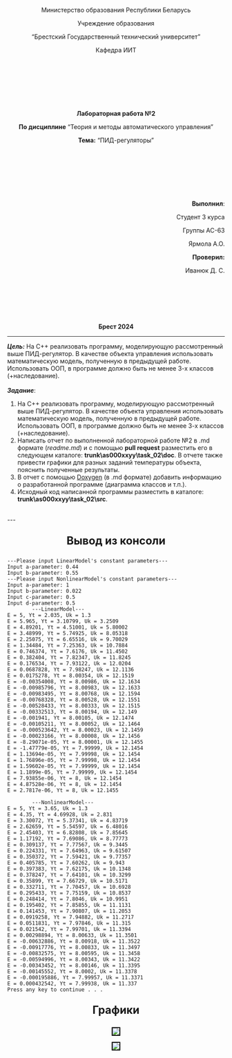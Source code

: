 <p align="center">Министерство образования Республики Беларусь</p>
<p align="center">Учреждение образования</p>
<p align="center">“Брестский Государственный технический университет”</p>
<p align="center">Кафедра ИИТ</p>
<br><br><br><br><br><br>
<p align="center"><strong>Лабораторная работа №2</strong></p>
<p align="center"><strong>По дисциплине</strong> “Теория и методы автоматического управления”</p>
<p align="center"><strong>Тема:</strong> “ПИД-регуляторы”</p>
<br><br><br><br><br><br>
<p align="right"><strong>Выполнил</strong>:</p>
<p align="right">Студент 3 курса</p>
<p align="right">Группы АС-63</p>
<p align="right">Ярмола А.О.</p>
<p align="right"><strong>Проверил:</strong></p>
<p align="right">Иванюк Д. С.</p>
<br><br><br><br><br>
<p align="center"><strong>Брест 2024</strong></p>

---
***Цель:***
На C++ реализовать программу, моделирующую рассмотренный выше ПИД-регулятор. В качестве объекта управления использовать математическую модель, полученную в предыдущей работе. Использовать ООП, в программе должно быть не менее 3-х классов (+наследование).
<br><br>
***Задание***:
1.  На C++  реализовать программу, моделирующую рассмотренный выше ПИД-регулятор.  В качестве объекта управления использовать математическую модель, полученную в предыдущей работе. Использовать ООП, в программе должно быть не менее 3-х классов (+наследование).
2.  Написать отчет по выполненной лабораторной работе №2 в .md формате (*readme.md*) и с помощью **pull request** разместить его в следующем каталоге: **trunk\as000xxyy\task_02\doc**. В отчете также привести графики для разных заданий температуры объекта, пояснить полученные результаты.
3.  В отчет с помощью [Doxygen](https://doxygen.nl/) (в .md формате) добавить информацию о разработанной программе (диаграмма классов и т.п.).
4.  Исходный код написанной программы разместить в каталоге: **trunk\as000xxyy\task_02\src**.
<br>
---

<p align="center" style="font-size:25px;font-weight: bold">Вывод из консоли</p>

```console
---Please input LinearModel's constant parameters---
Input a-parameter: 0.44
Input b-parameter: 0.55
---Please input NonlinearModel's constant parameters---
Input a-parameter: 1
Input b-parameter: 0.022
Input c-parameter: 0.5
Input d-parameter: 0.5
        ---LinearModel---
E = 5, Yt = 2.035, Uk = 1.3
E = 5.965, Yt = 3.10799, Uk = 3.2509
E = 4.89201, Yt = 4.51001, Uk = 5.80002
E = 3.48999, Yt = 5.74925, Uk = 8.05318
E = 2.25075, Yt = 6.65516, Uk = 9.70029
E = 1.34484, Yt = 7.25363, Uk = 10.7884
E = 0.746374, Yt = 7.6176, Uk = 11.4502
E = 0.382404, Yt = 7.82347, Uk = 11.8245
E = 0.176534, Yt = 7.93122, Uk = 12.0204
E = 0.0687828, Yt = 7.98247, Uk = 12.1136
E = 0.0175278, Yt = 8.00354, Uk = 12.1519
E = -0.00354008, Yt = 8.00986, Uk = 12.1634
E = -0.00985796, Yt = 8.00983, Uk = 12.1633
E = -0.00983495, Yt = 8.00768, Uk = 12.1594
E = -0.00768328, Yt = 8.00528, Uk = 12.1551
E = -0.00528433, Yt = 8.00333, Uk = 12.1515
E = -0.00332513, Yt = 8.00194, Uk = 12.149
E = -0.001941, Yt = 8.00105, Uk = 12.1474
E = -0.00105211, Yt = 8.00052, Uk = 12.1464
E = -0.000523642, Yt = 8.00023, Uk = 12.1459
E = -0.00023166, Yt = 8.00008, Uk = 12.1456
E = -8.29071e-05, Yt = 8.00001, Uk = 12.1455
E = -1.47779e-05, Yt = 7.99999, Uk = 12.1454
E = 1.13694e-05, Yt = 7.99998, Uk = 12.1454
E = 1.76896e-05, Yt = 7.99998, Uk = 12.1454
E = 1.59602e-05, Yt = 7.99999, Uk = 12.1454
E = 1.1899e-05, Yt = 7.99999, Uk = 12.1454
E = 7.93855e-06, Yt = 8, Uk = 12.1454
E = 4.87528e-06, Yt = 8, Uk = 12.1454
E = 2.7817e-06, Yt = 8, Uk = 12.1455

        ---NonlinearModel---
E = 5, Yt = 3.65, Uk = 1.3
E = 4.35, Yt = 4.69928, Uk = 2.831
E = 3.30072, Yt = 5.37341, Uk = 4.83719
E = 2.62659, Yt = 5.54597, Uk = 6.48016
E = 2.45403, Yt = 6.82808, Uk = 7.85645
E = 1.17192, Yt = 7.69086, Uk = 8.77773
E = 0.309137, Yt = 7.77567, Uk = 9.3445
E = 0.224331, Yt = 7.64963, Uk = 9.61507
E = 0.350372, Yt = 7.59421, Uk = 9.77357
E = 0.405785, Yt = 7.60262, Uk = 9.943
E = 0.397383, Yt = 7.62175, Uk = 10.1348
E = 0.378247, Yt = 7.64101, Uk = 10.3299
E = 0.35899, Yt = 7.66729, Uk = 10.5171
E = 0.332711, Yt = 7.70457, Uk = 10.6928
E = 0.295433, Yt = 7.75159, Uk = 10.8537
E = 0.248414, Yt = 7.8046, Uk = 10.9951
E = 0.195402, Yt = 7.85855, Uk = 11.1131
E = 0.141453, Yt = 7.90807, Uk = 11.2053
E = 0.0919258, Yt = 7.94882, Uk = 11.2717
E = 0.0511831, Yt = 7.97846, Uk = 11.315
E = 0.021542, Yt = 7.99701, Uk = 11.3394
E = 0.00298894, Yt = 8.00633, Uk = 11.3501
E = -0.00632886, Yt = 8.00918, Uk = 11.3522
E = -0.00917776, Yt = 8.00833, Uk = 11.3497
E = -0.00832575, Yt = 8.00595, Uk = 11.3458
E = -0.00594996, Yt = 8.00343, Uk = 11.3422
E = -0.00343452, Yt = 8.00146, Uk = 11.3395
E = -0.00145552, Yt = 8.0002, Uk = 11.3378
E = -0.000195886, Yt = 7.99957, Uk = 11.3371
E = 0.000432542, Yt = 7.99938, Uk = 11.337
Press any key to continue . . .
```

<p align="center" style="font-size:25px;font-weight: bold">Графики</p>
<p align="center"><img style='border:2px solid #000000'src="imgages/linearmodel.png"/>
<p align="center"><img style='border:2px solid #000000'src="imgages/nonlinearmodel.png"/> 